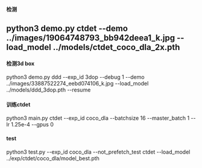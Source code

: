 #### 检测
python3 demo.py ctdet --demo ../images/19064748793_bb942deea1_k.jpg --load_model ../models/ctdet_coco_dla_2x.pth
---

#### 检测3d box
 python3 demo.py ddd --exp_id 3dop  --debug 1 --demo ../images/33887522274_eebd074106_k.jpg --load_model ../models/ddd_3dop.pth  --resume

 #### 训练ctdet
 python3 main.py ctdet --exp_id coco_dla --batchsize 16 --master_batch 1 --lr 1.25e-4 --gpus 0

 #### test
 python3 test.py --exp_id coco_dla --not_prefetch_test ctdet --load_model ../exp/ctdet/coco_dla/model_best.pth 
